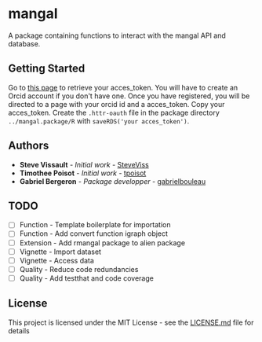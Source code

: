 # mangal

A package containing functions to interact with the mangal API and database.

## Getting Started

Go to [this page](https://poisotlab.biol.umontreal.ca/auth) to retrieve your acces_token. You will have to create an Orcid account if you don't have one. Once you have registered, you will be directed to a page with your orcid id and a acces_token. Copy your acces_token. Create the ```.httr-oauth``` file in the package directory ```../mangal.package/R``` with ```saveRDS('your acces_token')```.

## Authors

* **Steve Vissault** - *Initial work* - [SteveViss](https://github.com/SteveViss)
* **Timothee Poisot** - *Initial work* - [tpoisot](https://github.com/tpoisot)
* **Gabriel Bergeron** - *Package developper* - [gabrielbouleau](https://github.com/gabrielbouleau)

## TODO

- [ ] Function - Template boilerplate for importation
- [ ] Function - Add convert function igraph object
- [ ] Extension - Add rmangal package to alien package
- [ ] Vignette - Import dataset
- [ ] Vignette - Access data
- [ ] Quality - Reduce code redundancies
- [ ] Quality - Add testthat and code coverage

## License

This project is licensed under the MIT License - see the [LICENSE.md](LICENSE.md) file for details
